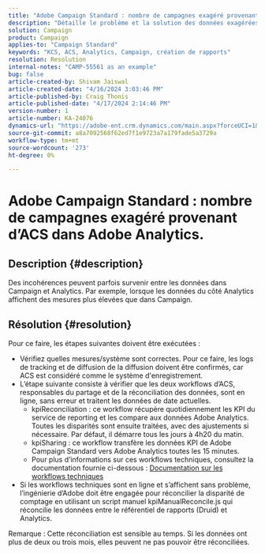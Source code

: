 ```yaml
---
title: "Adobe Campaign Standard : nombre de campagnes exagéré provenant d’ACS dans Adobe Analytics."
description: "Détaille le problème et la solution des données exagérées dans Adobe Analytics envoyées depuis Campaign."
solution: Campaign
product: Campaign
applies-to: "Campaign Standard"
keywords: "KCS, ACS, Analytics, Campaign, création de rapports"
resolution: Resolution
internal-notes: "CAMP-55561 as an example"
bug: false
article-created-by: Shivam Jaiswal
article-created-date: "4/16/2024 3:03:46 PM"
article-published-by: Craig Thonis
article-published-date: "4/17/2024 2:14:46 PM"
version-number: 1
article-number: KA-24076
dynamics-url: "https://adobe-ent.crm.dynamics.com/main.aspx?forceUCI=1&pagetype=entityrecord&etn=knowledgearticle&id=c92c7783-02fc-ee11-a1fe-6045bd04ed02"
source-git-commit: a8a7092568f62ed7f1e9723a7a179fade5a3729a
workflow-type: tm+mt
source-wordcount: '273'
ht-degree: 0%

---
```


# Adobe Campaign Standard : nombre de campagnes exagéré provenant d’ACS dans Adobe Analytics.

## Description {#description}


Des incohérences peuvent parfois survenir entre les données dans Campaign et Analytics. Par exemple, lorsque les données du côté Analytics affichent des mesures plus élevées que dans Campaign.


## Résolution {#resolution}


Pour ce faire, les étapes suivantes doivent être exécutées :

- Vérifiez quelles mesures/système sont correctes. Pour ce faire, les logs de tracking et de diffusion de la diffusion doivent être confirmés, car ACS est considéré comme le système d&#39;enregistrement.
- L’étape suivante consiste à vérifier que les deux workflows d’ACS, responsables du partage et de la réconciliation des données, sont en ligne, sans erreur et traitent les données de date actuelles.
   - kpiReconciliation : ce workflow récupère quotidiennement les KPI du service de reporting et les compare aux données Adobe Analytics. Toutes les disparités sont ensuite traitées, avec des ajustements si nécessaire. Par défaut, il démarre tous les jours à 4h20 du matin.
   - kpiSharing : ce workflow transfère les données KPI de Adobe Campaign Standard vers Adobe Analytics toutes les 15 minutes.
   - Pour plus d’informations sur ces workflows techniques, consultez la documentation fournie ci-dessous : [Documentation sur les workflows techniques](https://experienceleague.adobe.com/en/docs/campaign-standard/using/administrating/application-settings/technical-workflows#::text=Technical%20workflows%20are%20used%20to,technical%20processes%20in%20Adobe%20Campaign.&amp;text=This%20workflow%20analyse%20the%20tracking,it%20is%20started%20tous%20day)
- Si les workflows techniques sont en ligne et s’affichent sans problème, l’ingénierie d’Adobe doit être engagée pour réconcilier la disparité de comptage en utilisant un script manuel kpiManualReconcile.js qui réconcilie les données entre le référentiel de rapports (Druid) et Analytics.


Remarque : Cette réconciliation est sensible au temps. Si les données ont plus de deux ou trois mois, elles peuvent ne pas pouvoir être réconciliées.

